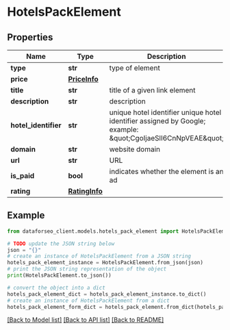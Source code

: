 # HotelsPackElement


## Properties

Name | Type | Description | Notes
------------ | ------------- | ------------- | -------------
**type** | **str** | type of element | [optional] 
**price** | [**PriceInfo**](PriceInfo.md) |  | [optional] 
**title** | **str** | title of a given link element | [optional] 
**description** | **str** | description | [optional] 
**hotel_identifier** | **str** | unique hotel identifier unique hotel identifier assigned by Google; example: \&quot;CgoIjaeSlI6CnNpVEAE\&quot; | [optional] 
**domain** | **str** | website domain | [optional] 
**url** | **str** | URL | [optional] 
**is_paid** | **bool** | indicates whether the element is an ad | [optional] 
**rating** | [**RatingInfo**](RatingInfo.md) |  | [optional] 

## Example

```python
from dataforseo_client.models.hotels_pack_element import HotelsPackElement

# TODO update the JSON string below
json = "{}"
# create an instance of HotelsPackElement from a JSON string
hotels_pack_element_instance = HotelsPackElement.from_json(json)
# print the JSON string representation of the object
print(HotelsPackElement.to_json())

# convert the object into a dict
hotels_pack_element_dict = hotels_pack_element_instance.to_dict()
# create an instance of HotelsPackElement from a dict
hotels_pack_element_form_dict = hotels_pack_element.from_dict(hotels_pack_element_dict)
```
[[Back to Model list]](../README.md#documentation-for-models) [[Back to API list]](../README.md#documentation-for-api-endpoints) [[Back to README]](../README.md)


